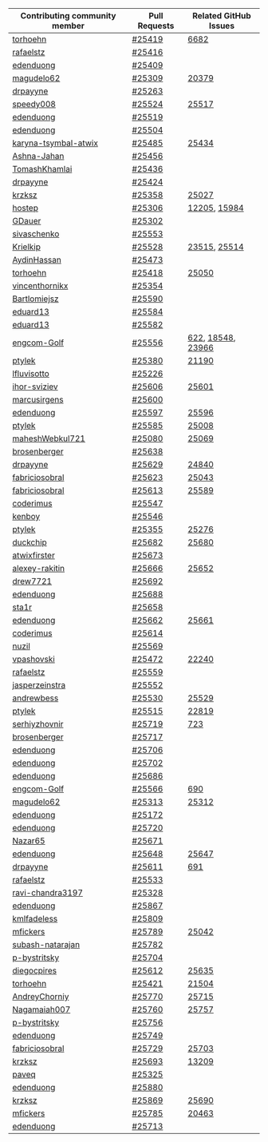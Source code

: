 | Contributing community member | Pull Requests | Related GitHub Issues |
| ------- | ------- | ------- |
| [torhoehn](https://github.com/torhoehn) | [#25419](https://github.com/magento/magento2/pull/25419) | [6682](https://github.com/magento/magento2/issues/6682) |
| [rafaelstz](https://github.com/rafaelstz) | [#25416](https://github.com/magento/magento2/pull/25416) |  |
| [edenduong](https://github.com/edenduong) | [#25409](https://github.com/magento/magento2/pull/25409) |  |
| [magudelo62](https://github.com/magudelo62) | [#25309](https://github.com/magento/magento2/pull/25309) | [20379](https://github.com/magento/magento2/issues/20379) |
| [drpayyne](https://github.com/drpayyne) | [#25263](https://github.com/magento/magento2/pull/25263) |  |
| [speedy008](https://github.com/speedy008) | [#25524](https://github.com/magento/magento2/pull/25524) | [25517](https://github.com/magento/magento2/issues/25517) |
| [edenduong](https://github.com/edenduong) | [#25519](https://github.com/magento/magento2/pull/25519) |  |
| [edenduong](https://github.com/edenduong) | [#25504](https://github.com/magento/magento2/pull/25504) |  |
| [karyna-tsymbal-atwix](https://github.com/karyna-tsymbal-atwix) | [#25485](https://github.com/magento/magento2/pull/25485) | [25434](https://github.com/magento/magento2/issues/25434) |
| [Ashna-Jahan](https://github.com/Ashna-Jahan) | [#25456](https://github.com/magento/magento2/pull/25456) |  |
| [TomashKhamlai](https://github.com/TomashKhamlai) | [#25436](https://github.com/magento/magento2/pull/25436) |  |
| [drpayyne](https://github.com/drpayyne) | [#25424](https://github.com/magento/magento2/pull/25424) |  |
| [krzksz](https://github.com/krzksz) | [#25358](https://github.com/magento/magento2/pull/25358) | [25027](https://github.com/magento/magento2/issues/25027) |
| [hostep](https://github.com/hostep) | [#25306](https://github.com/magento/magento2/pull/25306) | [12205](https://github.com/magento/magento2/issues/12205), [15984](https://github.com/magento/magento2/issues/15984) |
| [GDauer](https://github.com/GDauer) | [#25302](https://github.com/magento/magento2/pull/25302) |  |
| [sivaschenko](https://github.com/sivaschenko) | [#25553](https://github.com/magento/magento2/pull/25553) |  |
| [Krielkip](https://github.com/Krielkip) | [#25528](https://github.com/magento/magento2/pull/25528) | [23515](https://github.com/magento/magento2/issues/23515), [25514](https://github.com/magento/magento2/issues/25514) |
| [AydinHassan](https://github.com/AydinHassan) | [#25473](https://github.com/magento/magento2/pull/25473) |  |
| [torhoehn](https://github.com/torhoehn) | [#25418](https://github.com/magento/magento2/pull/25418) | [25050](https://github.com/magento/magento2/issues/25050) |
| [vincenthornikx](https://github.com/vincenthornikx) | [#25354](https://github.com/magento/magento2/pull/25354) |  |
| [Bartlomiejsz](https://github.com/Bartlomiejsz) | [#25590](https://github.com/magento/magento2/pull/25590) |  |
| [eduard13](https://github.com/eduard13) | [#25584](https://github.com/magento/magento2/pull/25584) |  |
| [eduard13](https://github.com/eduard13) | [#25582](https://github.com/magento/magento2/pull/25582) |  |
| [engcom-Golf](https://github.com/engcom-Golf) | [#25556](https://github.com/magento/magento2/pull/25556) | [622](https://github.com/magento/magento2/issues/622), [18548](https://github.com/magento/magento2/issues/18548), [23966](https://github.com/magento/magento2/issues/23966) |
| [ptylek](https://github.com/ptylek) | [#25380](https://github.com/magento/magento2/pull/25380) | [21190](https://github.com/magento/magento2/issues/21190) |
| [lfluvisotto](https://github.com/lfluvisotto) | [#25226](https://github.com/magento/magento2/pull/25226) |  |
| [ihor-sviziev](https://github.com/ihor-sviziev) | [#25606](https://github.com/magento/magento2/pull/25606) | [25601](https://github.com/magento/magento2/issues/25601) |
| [marcusirgens](https://github.com/marcusirgens) | [#25600](https://github.com/magento/magento2/pull/25600) |  |
| [edenduong](https://github.com/edenduong) | [#25597](https://github.com/magento/magento2/pull/25597) | [25596](https://github.com/magento/magento2/issues/25596) |
| [ptylek](https://github.com/ptylek) | [#25585](https://github.com/magento/magento2/pull/25585) | [25008](https://github.com/magento/magento2/issues/25008) |
| [maheshWebkul721](https://github.com/maheshWebkul721) | [#25080](https://github.com/magento/magento2/pull/25080) | [25069](https://github.com/magento/magento2/issues/25069) |
| [brosenberger](https://github.com/brosenberger) | [#25638](https://github.com/magento/magento2/pull/25638) |  |
| [drpayyne](https://github.com/drpayyne) | [#25629](https://github.com/magento/magento2/pull/25629) | [24840](https://github.com/magento/magento2/issues/24840) |
| [fabriciosobral](https://github.com/fabriciosobral) | [#25623](https://github.com/magento/magento2/pull/25623) | [25043](https://github.com/magento/magento2/issues/25043) |
| [fabriciosobral](https://github.com/fabriciosobral) | [#25613](https://github.com/magento/magento2/pull/25613) | [25589](https://github.com/magento/magento2/issues/25589) |
| [coderimus](https://github.com/coderimus) | [#25547](https://github.com/magento/magento2/pull/25547) |  |
| [kenboy](https://github.com/kenboy) | [#25546](https://github.com/magento/magento2/pull/25546) |  |
| [ptylek](https://github.com/ptylek) | [#25355](https://github.com/magento/magento2/pull/25355) | [25276](https://github.com/magento/magento2/issues/25276) |
| [duckchip](https://github.com/duckchip) | [#25682](https://github.com/magento/magento2/pull/25682) | [25680](https://github.com/magento/magento2/issues/25680) |
| [atwixfirster](https://github.com/atwixfirster) | [#25673](https://github.com/magento/magento2/pull/25673) |  |
| [alexey-rakitin](https://github.com/alexey-rakitin) | [#25666](https://github.com/magento/magento2/pull/25666) | [25652](https://github.com/magento/magento2/issues/25652) |
| [drew7721](https://github.com/drew7721) | [#25692](https://github.com/magento/magento2/pull/25692) |  |
| [edenduong](https://github.com/edenduong) | [#25688](https://github.com/magento/magento2/pull/25688) |  |
| [sta1r](https://github.com/sta1r) | [#25658](https://github.com/magento/magento2/pull/25658) |  |
| [edenduong](https://github.com/edenduong) | [#25662](https://github.com/magento/magento2/pull/25662) | [25661](https://github.com/magento/magento2/issues/25661) |
| [coderimus](https://github.com/coderimus) | [#25614](https://github.com/magento/magento2/pull/25614) |  |
| [nuzil](https://github.com/nuzil) | [#25569](https://github.com/magento/magento2/pull/25569) |  |
| [vpashovski](https://github.com/vpashovski) | [#25472](https://github.com/magento/magento2/pull/25472) | [22240](https://github.com/magento/magento2/issues/22240) |
| [rafaelstz](https://github.com/rafaelstz) | [#25559](https://github.com/magento/magento2/pull/25559) |  |
| [jasperzeinstra](https://github.com/jasperzeinstra) | [#25552](https://github.com/magento/magento2/pull/25552) |  |
| [andrewbess](https://github.com/andrewbess) | [#25530](https://github.com/magento/magento2/pull/25530) | [25529](https://github.com/magento/magento2/issues/25529) |
| [ptylek](https://github.com/ptylek) | [#25515](https://github.com/magento/magento2/pull/25515) | [22819](https://github.com/magento/magento2/issues/22819) |
| [serhiyzhovnir](https://github.com/serhiyzhovnir) | [#25719](https://github.com/magento/magento2/pull/25719) | [723](https://github.com/magento/magento2/issues/723) |
| [brosenberger](https://github.com/brosenberger) | [#25717](https://github.com/magento/magento2/pull/25717) |  |
| [edenduong](https://github.com/edenduong) | [#25706](https://github.com/magento/magento2/pull/25706) |  |
| [edenduong](https://github.com/edenduong) | [#25702](https://github.com/magento/magento2/pull/25702) |  |
| [edenduong](https://github.com/edenduong) | [#25686](https://github.com/magento/magento2/pull/25686) |  |
| [engcom-Golf](https://github.com/engcom-Golf) | [#25566](https://github.com/magento/magento2/pull/25566) | [690](https://github.com/magento/magento2/issues/690) |
| [magudelo62](https://github.com/magudelo62) | [#25313](https://github.com/magento/magento2/pull/25313) | [25312](https://github.com/magento/magento2/issues/25312) |
| [edenduong](https://github.com/edenduong) | [#25172](https://github.com/magento/magento2/pull/25172) |  |
| [edenduong](https://github.com/edenduong) | [#25720](https://github.com/magento/magento2/pull/25720) |  |
| [Nazar65](https://github.com/Nazar65) | [#25671](https://github.com/magento/magento2/pull/25671) |  |
| [edenduong](https://github.com/edenduong) | [#25648](https://github.com/magento/magento2/pull/25648) | [25647](https://github.com/magento/magento2/issues/25647) |
| [drpayyne](https://github.com/drpayyne) | [#25611](https://github.com/magento/magento2/pull/25611) | [691](https://github.com/magento/magento2/issues/691) |
| [rafaelstz](https://github.com/rafaelstz) | [#25533](https://github.com/magento/magento2/pull/25533) |  |
| [ravi-chandra3197](https://github.com/ravi-chandra3197) | [#25328](https://github.com/magento/magento2/pull/25328) |  |
| [edenduong](https://github.com/edenduong) | [#25867](https://github.com/magento/magento2/pull/25867) |  |
| [kmlfadeless](https://github.com/kmlfadeless) | [#25809](https://github.com/magento/magento2/pull/25809) |  |
| [mfickers](https://github.com/mfickers) | [#25789](https://github.com/magento/magento2/pull/25789) | [25042](https://github.com/magento/magento2/issues/25042) |
| [subash-natarajan](https://github.com/subash-natarajan) | [#25782](https://github.com/magento/magento2/pull/25782) |  |
| [p-bystritsky](https://github.com/p-bystritsky) | [#25704](https://github.com/magento/magento2/pull/25704) |  |
| [diegocpires](https://github.com/diegocpires) | [#25612](https://github.com/magento/magento2/pull/25612) | [25635](https://github.com/magento/magento2/issues/25635) |
| [torhoehn](https://github.com/torhoehn) | [#25421](https://github.com/magento/magento2/pull/25421) | [21504](https://github.com/magento/magento2/issues/21504) |
| [AndreyChorniy](https://github.com/AndreyChorniy) | [#25770](https://github.com/magento/magento2/pull/25770) | [25715](https://github.com/magento/magento2/issues/25715) |
| [Nagamaiah007](https://github.com/Nagamaiah007) | [#25760](https://github.com/magento/magento2/pull/25760) | [25757](https://github.com/magento/magento2/issues/25757) |
| [p-bystritsky](https://github.com/p-bystritsky) | [#25756](https://github.com/magento/magento2/pull/25756) |  |
| [edenduong](https://github.com/edenduong) | [#25749](https://github.com/magento/magento2/pull/25749) |  |
| [fabriciosobral](https://github.com/fabriciosobral) | [#25729](https://github.com/magento/magento2/pull/25729) | [25703](https://github.com/magento/magento2/issues/25703) |
| [krzksz](https://github.com/krzksz) | [#25693](https://github.com/magento/magento2/pull/25693) | [13209](https://github.com/magento/magento2/issues/13209) |
| [paveq](https://github.com/paveq) | [#25325](https://github.com/magento/magento2/pull/25325) |  |
| [edenduong](https://github.com/edenduong) | [#25880](https://github.com/magento/magento2/pull/25880) |  |
| [krzksz](https://github.com/krzksz) | [#25869](https://github.com/magento/magento2/pull/25869) | [25690](https://github.com/magento/magento2/issues/25690) |
| [mfickers](https://github.com/mfickers) | [#25785](https://github.com/magento/magento2/pull/25785) | [20463](https://github.com/magento/magento2/issues/20463) |
| [edenduong](https://github.com/edenduong) | [#25713](https://github.com/magento/magento2/pull/25713) |  |